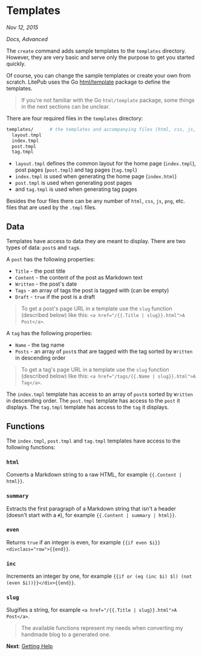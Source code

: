 # Templates

*Nov 12, 2015*

*Docs, Advanced*

The `create` command adds sample templates to the `templates` directory. However,
they are very basic and serve only the purpose to get you started quickly.

Of course, you can change the sample templates or create your own from scratch.
LitePub uses the Go [html/template](https://golang.org/pkg/html/template/)
package to define the templates.

> If you're not familiar with the Go `html/template` package, some things in
the next sections can be unclear.

There are four required files in the `templates` directory:

```bash
templates/      # the templates and accompanying files (html, css, js, png, etc.)
  layout.tmpl
  index.tmpl
  post.tmpl
  tag.tmpl
```

- `layout.tmpl` defines the common layout for the home page (`index.tmpl`), post
   pages (`post.tmpl`) and tag pages (`tag.tmpl`)
- `index.tmpl` is used when generating the home page (`index.html`)
- `post.tmpl` is used when generating post pages
- and `tag.tmpl` is used when generating tag pages

Besides the four files there can be any number of `html`, `css`, `js`, `png`,
etc. files that are used by the `.tmpl` files.

## Data

Templates have access to data they are meant to display. There are two types of
data: `post`s and `tag`s.

A `post` has the following properties:

- `Title` - the post title
- `Content` - the content of the post as Markdown text
- `Written` - the post's date
- `Tags` - an array of tags the post is tagged with (can be empty)
- `Draft` - `true` if the post is a draft

> To get a post's page URL in a template use the `slug` function (described
below) like this: `<a href="/{{.Title | slug}}.html">A Post</a>`.

A `tag` has the following properties:

- `Name` - the tag name
- `Posts` - an array of `post`s that are tagged with the tag sorted by `Written`
  in descending order

> To get a tag's page URL in a template use the `slug` function (described
below) like this: `<a href="/tags/{{.Name | slug}}.html">A Tag</a>`.

The `index.tmpl` template has access to an array of `post`s sorted by `Written`
in descending order. The `post.tmpl` template has access to the `post` it
displays. The `tag.tmpl` template has access to the `tag` it displays.

## Functions

The `index.tmpl`, `post.tmpl` and `tag.tmpl` templates have access to
the following functions:

### `html`

Converts a Markdown string to a raw HTML, for example `{{.Content | html}}`.

### `summary`

Extracts the first paragraph of a Markdown string that isn't a header (doesn't
start with a `#`), for example `{{.Content | summary | html}}`.

### `even`

Returns `true` if an integer is even, for example
`{{if even $i}}<divclass="row">{{end}}`.

### `inc`

Increments an integer by one, for example
`{{if or (eq (inc $i) $l) (not (even $i))}}</div>{{end}}`.

### `slug`

Slugifies a string, for example `<a href="/{{.Title | slug}}.html">A Post</a>`.

> The available functions represent my needs when converting my handmade blog
to a generated one.

**Next**: [Getting Help](/getting-help.html)
